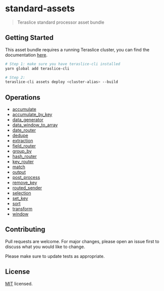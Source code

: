 # standard-assets

> Teraslice standard processor asset bundle

## Getting Started

This asset bundle requires a running Teraslice cluster, you can find the documentation [here](https://github.com/terascope/teraslice/blob/master/README.md).

```bash
# Step 1: make sure you have teraslice-cli installed
yarn global add teraslice-cli

# Step 2:
teraslice-cli assets deploy <cluster-alias> --build

```
## Operations
 * [accumulate](./docs/operations/accumulate.md)
 * [accumulate_by_key](./docs/operations/accumulate_by_key.md)
 * [data_generator](./docs/operations/data_generator.md)
 * [data_window_to_array](./docs/operations/data_window_to_array.md)
 * [date_router](./docs/operations/date_router.md)
 * [dedupe](./docs/operations/dedupe.md)
 * [extraction](./docs/operations/extraction.md)
 * [field_router](./docs/operations/field_router.md)
 * [group_by](./docs/operations/group_by.md)
 * [hash_router](./docs/operations/hash_router.md)
 * [key_router](./docs/operations/key_router.md)
 * [match](./docs/operations/match.md)
 * [output](./docs/operations/output.md)
 * [post_process](./docs/operations/post_process.md)
 * [remove_key](./docs/operations/remove_key.md)
 * [routed_sender](./docs/operations/routed_sender.md)
 * [selection](./docs/operations/selection.md)
 * [set_key](./docs/operations/set_key.md)
 * [sort](./docs/operations/sort.md)
 * [transform](./docs/operations/transform.md)
 * [window](./docs/operations/window.md)

## Contributing

Pull requests are welcome. For major changes, please open an issue first to discuss what you would like to change.

Please make sure to update tests as appropriate.

## License

[MIT](./LICENSE) licensed.

